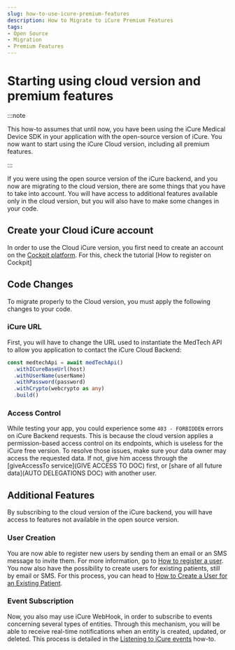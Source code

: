 ```yaml
---
slug: how-to-use-icure-premium-features
description: How to Migrate to iCure Premium Features
tags:
- Open Source
- Migration
- Premium Features
---
```


# Starting using cloud version and premium features

:::note

This how-to assumes that until now, you have been using the iCure Medical Device SDK in your application with the open-source
 version of iCure. You now want to start using the iCure Cloud version, including all premium features.

:::

If you were using the open source version of the iCure backend, and you now are migrating to the cloud version, there are
some things that you have to take into account. You will have access to additional features available only in the cloud version,
but you will also have to make some changes in your code.

## Create your Cloud iCure account

In order to use the Cloud iCure version, you first need to create an account on the 
 [Cockpit platform](https://cockpit.icure.cloud). For this, check the tutorial [How to register on Cockpit]

## Code Changes

To migrate properly to the Cloud version, you must apply the following changes to your code.

### iCure URL

First, you will have to change the URL used to instantiate the MedTech API to allow you application to contact the iCure
 Cloud Backend:

<!-- file://code-samples/how-to/migrate-to-premium/index.mts snippet:instantiate the api-->
```typescript
const medtechApi = await medTechApi()
  .withICureBaseUrl(host)
  .withUserName(userName)
  .withPassword(password)
  .withCrypto(webcrypto as any)
  .build()
```

### Access Control

While testing your app, you could experience some `403 - FORBIDDEN` errors on iCure Backend requests.
 This is because the cloud version applies a permission-based access control on its endpoints, which is useless for the iCure free version.
To resolve those issues, make sure your data owner may access the requested data. 
 If not, give him access through the [giveAccessTo service](GIVE ACCESS TO DOC) first, or [share of all future data](AUTO DELEGATIONS DOC) with another user.

## Additional Features

By subscribing to the cloud version of the iCure backend, you will have access to features not available in the open source
 version.

### User Creation

You are now able to register new users by sending them an email or an SMS message to invite them. For more information, 
 go to [How to register a user](/sdks/how-to/how-to-authenticate-a-user/how-to-authenticate-a-user).
You now also have the possibility to create users for existing patients, still by email or SMS. For this process, you can 
 head to [How to Create a User for an Existing Patient](/sdks/how-to/how-to-invite-existing-patient-as-a-user).

### Event Subscription

Now, you also may use iCure WebHook, in order to subscribe to events concerning several types of entities. 
 Through this mechanism, you will be able to receive real-time notifications when an entity is created, updated, or deleted.
This process is detailed in the [Listening to iCure events](/sdks/how-to/how-to-subscribe-to-icure-events) how-to.
